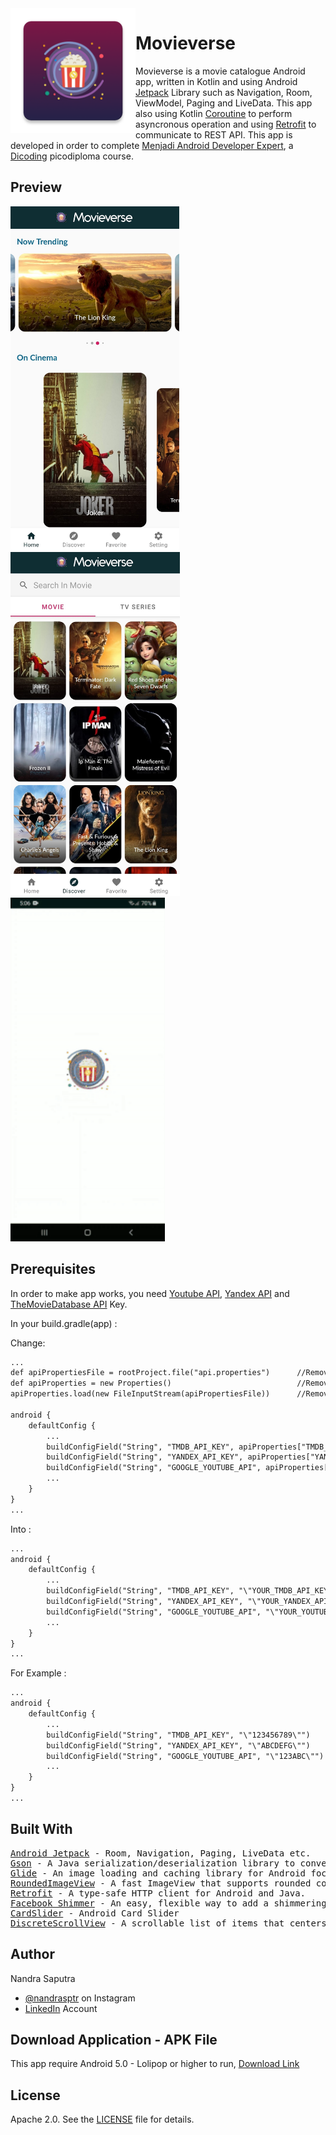 <img height='200' src="app/src/main/res/mipmap-xxxhdpi/ic_movieverse.png" align="left">

# Movieverse
Movieverse is a movie catalogue Android app, written in Kotlin and using Android <a href='https://developer.android.com/jetpack'>Jetpack</a>
Library such as Navigation, Room, ViewModel, Paging and LiveData. This app also using Kotlin <a href='https://github.com/Kotlin/kotlinx.coroutines'>Coroutine</a> to perform asyncronous operation and using <a href='https://square.github.io/retrofit/'>Retrofit</a> to communicate to REST API. This app is developed in order to complete <a href='https://www.dicoding.com/academies/14'>Menjadi Android Developer Expert</a>, a <a href='https://www.dicoding.com/'>Dicoding</a> picodiploma course.

## Preview
<p float="left">
  <img src="docs/movieverse_home.jpg" height="550" />
  <img src="docs/movieverse_discover.jpg" height="550" />
  <img src="docs/movieverse_gif_demo.gif" height="550" />
</p>

## Prerequisites

In order to make app works, you need <a href='https://developers.google.com/youtube/v3/getting-started'>Youtube API</a>, <a href='https://tech.yandex.com/translate/'>Yandex API</a> and <a href='https://www.themoviedb.org/documentation/api'>TheMovieDatabase API</a> Key. 

In your build.gradle(app) :

Change:

```xml
...
def apiPropertiesFile = rootProject.file("api.properties")		//Remove This
def apiProperties = new Properties()							//Remove This
apiProperties.load(new FileInputStream(apiPropertiesFile))		//Remove This

android {
	defaultConfig {
		...
		buildConfigField("String", "TMDB_API_KEY", apiProperties["TMDB_API_KEY"])
		buildConfigField("String", "YANDEX_API_KEY", apiProperties["YANDEX_API_KEY"])
		buildConfigField("String", "GOOGLE_YOUTUBE_API", apiProperties["GOOGLE_YOUTUBE_API"])
		...
	}
}
...
```

Into :

```xml
...
android {
	defaultConfig {
		...
		buildConfigField("String", "TMDB_API_KEY", "\"YOUR_TMDB_API_KEY\"")
		buildConfigField("String", "YANDEX_API_KEY", "\"YOUR_YANDEX_API_KEY\"")
		buildConfigField("String", "GOOGLE_YOUTUBE_API", "\"YOUR_YOUTUBE_API_KEY\"")
		...
	}
}
...
```

For Example :

```xml
...
android {
	defaultConfig {
		...
		buildConfigField("String", "TMDB_API_KEY", "\"123456789\"")
		buildConfigField("String", "YANDEX_API_KEY", "\"ABCDEFG\"")
		buildConfigField("String", "GOOGLE_YOUTUBE_API", "\"123ABC\"")
		...
	}
}
...
```

## Built With

<pre>
<a href='https://developer.android.com/jetpack'>Android Jetpack</a> - Room, Navigation, Paging, LiveData etc.
<a href='https://github.com/google/gson'>Gson</a> - A Java serialization/deserialization library to convert Java Objects into JSON and back.
<a href='https://github.com/bumptech/glide'>Glide</a> - An image loading and caching library for Android focused on smooth scrolling.
<a href='https://github.com/vinc3m1/RoundedImageView'>RoundedImageView</a> - A fast ImageView that supports rounded corners, ovals, and circles.
<a href='https://square.github.io/retrofit/'>Retrofit</a> - A type-safe HTTP client for Android and Java.
<a href='https://github.com/facebook/shimmer-android'>Facebook Shimmer</a> - An easy, flexible way to add a shimmering effect to any view in an Android app.
<a href='https://github.com/IslamKhSh/CardSlider'>CardSlider</a> - Android Card Slider
<a href='https://github.com/yarolegovich/DiscreteScrollView'>DiscreteScrollView</a> - A scrollable list of items that centers the current element and provides easy-to-use APIs for cool item animations.
</pre>

## Author

Nandra Saputra
* <a href='https://www.instagram.com/nandrasptr/'>@nandrasptr</a> on Instagram
* <a href='https://www.linkedin.com/in/nandra-saputra-b90b78157/'>LinkedIn</a> Account

## Download Application - APK File
This app require Android 5.0 - Lolipop or higher to run, <a href='http://www.bit.ly/movieverse'>Download Link</a>

## License

Apache 2.0. See the <a href='https://github.com/nandrasaputra/Movieverse/blob/master/LICENSE'>LICENSE</a> file for details.
